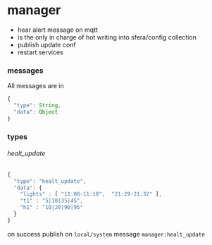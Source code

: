 # manager

- hear alert message on mqtt
- is the only in charge of hot writing into sfera/config collection
- publish update conf
- restart services


### messages

All messages are in
```js
{
  "type": String,
  "data": Object
}
```

### types

###### healt_update

```js
{
  "type": "healt_update",
  "data": {
    "lights" : [ "11:08-11:10",  "21:29-21:32" ],
    "t1" : "5|10|35|45",
    "h1" : "10|20|90|95"
  }
}
```
on success publish on `local/system` message `manager:healt_update`
